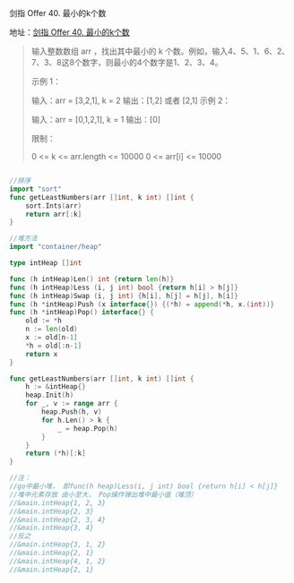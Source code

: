 剑指 Offer 40. 最小的k个数

地址：[剑指 Offer 40. 最小的k个数](https://leetcode-cn.com/problems/zui-xiao-de-kge-shu-lcof/)

>输入整数数组 arr ，找出其中最小的 k 个数。例如，输入4、5、1、6、2、7、3、8这8个数字，则最小的4个数字是1、2、3、4。
>
> 
>
>示例 1：
>
>输入：arr = [3,2,1], k = 2
>输出：[1,2] 或者 [2,1]
>示例 2：
>
>输入：arr = [0,1,2,1], k = 1
>输出：[0]
>
>
>限制：
>
>0 <= k <= arr.length <= 10000
>0 <= arr[i] <= 10000

``` scala

```

```go
//排序
import "sort"
func getLeastNumbers(arr []int, k int) []int {
    sort.Ints(arr)
    return arr[:k]
}

//堆方法
import "container/heap"

type intHeap []int

func (h intHeap)Len() int {return len(h)}
func (h intHeap)Less (i, j int) bool {return h[i] > h[j]}
func (h intHeap)Swap (i, j int) {h[i], h[j] = h[j], h[i]} 
func (h *intHeap)Push (x interface{}) {(*h) = append(*h, x.(int))}
func (h *intHeap)Pop() interface{} {
    old := *h
    n := len(old)
    x := old[n-1]
    *h = old[:n-1]
    return x
}

func getLeastNumbers(arr []int, k int) []int {
    h := &intHeap{}
    heap.Init(h)
    for _, v := range arr {
        heap.Push(h, v)
        for h.Len() > k {
            _ = heap.Pop(h)
        }
    }
    return (*h)[:k]
}

//注：
//go中最小堆， 即func(h heap)Less(i, j int) bool {return h[i] < h[j]}
//堆中元素存放 由小至大， Pop操作弹出堆中最小值（堆顶）
//&main.intHeap{1, 2, 3}
//&main.intHeap{2, 3}
//&main.intHeap{2, 3, 4}
//&main.intHeap{3, 4}
//反之
//&main.intHeap{3, 1, 2}
//&main.intHeap{2, 1}
//&main.intHeap{4, 1, 2}
//&main.intHeap{2, 1}
```

